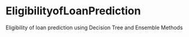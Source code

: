 # EligibilityofLoanPrediction
Eligibility of loan prediction using Decision Tree and Ensemble Methods
